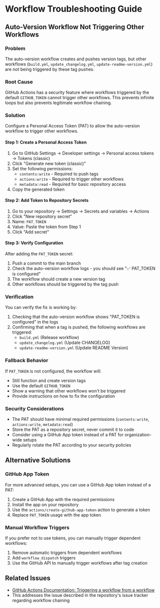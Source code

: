 # Workflow Troubleshooting Guide

## Auto-Version Workflow Not Triggering Other Workflows

### Problem
The auto-version workflow creates and pushes version tags, but other workflows (`build.yml`, `update_changelog.yml`, `update-readme-version.yml`) are not being triggered by these tag pushes.

### Root Cause
GitHub Actions has a security feature where workflows triggered by the default `GITHUB_TOKEN` cannot trigger other workflows. This prevents infinite loops but also prevents legitimate workflow chaining.

### Solution
Configure a Personal Access Token (PAT) to allow the auto-version workflow to trigger other workflows.

#### Step 1: Create a Personal Access Token
1. Go to GitHub Settings → Developer settings → Personal access tokens → Tokens (classic)
2. Click "Generate new token (classic)"
3. Set the following permissions:
   - `contents:write` - Required to push tags
   - `actions:write` - Required to trigger other workflows
   - `metadata:read` - Required for basic repository access
4. Copy the generated token

#### Step 2: Add Token to Repository Secrets
1. Go to your repository → Settings → Secrets and variables → Actions
2. Click "New repository secret"
3. Name: `PAT_TOKEN`
4. Value: Paste the token from Step 1
5. Click "Add secret"

#### Step 3: Verify Configuration
After adding the `PAT_TOKEN` secret:
1. Push a commit to the main branch
2. Check the auto-version workflow logs - you should see "✅ PAT_TOKEN is configured"
3. The workflow should create a new version tag
4. Other workflows should be triggered by the tag push

### Verification
You can verify the fix is working by:
1. Checking that the auto-version workflow shows "PAT_TOKEN is configured" in the logs
2. Confirming that when a tag is pushed, the following workflows are triggered:
   - `build.yml` (Release workflow)
   - `update_changelog.yml` (Update CHANGELOG)
   - `update-readme-version.yml` (Update README Version)

### Fallback Behavior
If `PAT_TOKEN` is not configured, the workflow will:
- Still function and create version tags
- Use the default `GITHUB_TOKEN`
- Show a warning that other workflows won't be triggered
- Provide instructions on how to fix the configuration

### Security Considerations
- The PAT should have minimal required permissions (`contents:write`, `actions:write`, `metadata:read`)
- Store the PAT as a repository secret, never commit it to code
- Consider using a GitHub App token instead of a PAT for organization-wide setups
- Regularly rotate the PAT according to your security policies

## Alternative Solutions

### GitHub App Token
For more advanced setups, you can use a GitHub App token instead of a PAT:
1. Create a GitHub App with the required permissions
2. Install the app on your repository
3. Use the `actions/create-github-app-token` action to generate a token
4. Replace `PAT_TOKEN` usage with the app token

### Manual Workflow Triggers
If you prefer not to use tokens, you can manually trigger dependent workflows:
1. Remove automatic triggers from dependent workflows
2. Add `workflow_dispatch` triggers
3. Use the GitHub API to manually trigger workflows after tag creation

## Related Issues
- [GitHub Actions Documentation: Triggering a workflow from a workflow](https://docs.github.com/en/actions/using-workflows/triggering-a-workflow#triggering-a-workflow-from-a-workflow)
- This addresses the issue described in the repository's issue tracker regarding workflow chaining